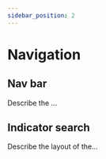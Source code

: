 ```yaml
---
sidebar_position: 2
---
```


# Navigation

## Nav bar

Describe the ...

## Indicator search

Describe the layout of the...